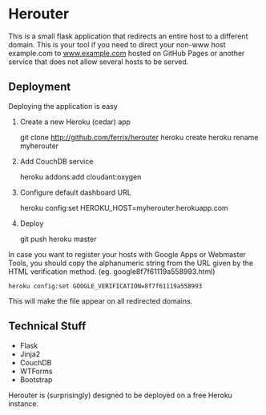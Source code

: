 Herouter
========

This is a small flask application that redirects an entire host to a
different domain. This is your tool if you need to direct your
non-www host example.com to www.example.com hosted on GitHub Pages or
another service that does not allow several hosts to be served.

Deployment
----------

Deploying the application is easy

1. Create a new Heroku (cedar) app

    git clone http://github.com/ferrix/herouter
    heroku create
    heroku rename myherouter

2. Add CouchDB service

    heroku addons:add cloudant:oxygen

3. Configure default dashboard URL

    heroku config:set HEROKU_HOST=myherouter.herokuapp.com

4. Deploy

    git push heroku master

In case you want to register your hosts with Google Apps or
Webmaster Tools, you should copy the alphanumeric string from the URL
given by the HTML verification method. (eg. google8f7f61119a558993.html)

    heroku config:set GOOGLE_VERIFICATION=8f7f61119a558993

This will make the file appear on all redirected domains.

Technical Stuff
---------------

* Flask
* Jinja2
* CouchDB
* WTForms
* Bootstrap

Herouter is (surprisingly) designed to be deployed on a free Heroku
instance.
